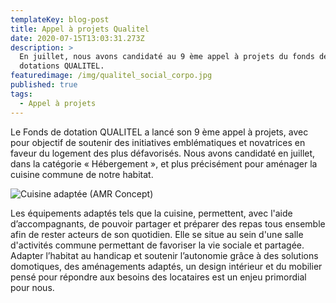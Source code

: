```yaml
---
templateKey: blog-post
title: Appel à projets Qualitel
date: 2020-07-15T13:03:31.273Z
description: >
  En juillet, nous avons candidaté au 9 ème appel à projets du fonds de
  dotations QUALITEL.
featuredimage: /img/qualitel_social_corpo.jpg
published: true
tags:
  - Appel à projets
---
```

Le Fonds de dotation QUALITEL a lancé son 9 ème appel à projets, avec pour objectif de soutenir des initiatives emblématiques et novatrices en faveur du logement des plus défavorisés.  Nous avons candidaté en juillet, dans la catégorie « Hébergement », et plus précisément pour aménager la cuisine commune de notre habitat. 

![](/img/cuisine.jpg "Cuisine adaptée (AMR Concept)")

Les équipements adaptés tels que la cuisine, permettent, avec l'aide d’accompagnants, de pouvoir partager et préparer des repas tous ensemble afin de rester acteurs de son quotidien. Elle se situe au sein d'une salle d'activités commune permettant de favoriser la vie sociale et partagée. Adapter l’habitat au handicap et soutenir l’autonomie grâce à des solutions domotiques, des aménagements adaptés, un design intérieur et du mobilier pensé pour répondre aux besoins des locataires est un enjeu primordial pour nous.